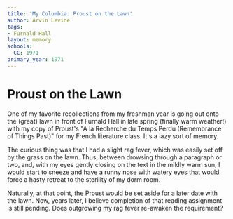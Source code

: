 ```yaml
---
title: 'My Columbia: Proust on the Lawn'
author: Arvin Levine
tags:
- Furnald Hall
layout: memory
schools:
  CC: 1971
primary_year: 1971
---
```

# Proust on the Lawn

One of my favorite recollections from my freshman year is going out onto the (great) lawn in front of Furnald Hall in late spring (finally warm weather!) with my copy of Proust's "A la Recherche du Temps Perdu (Remembrance of Things Past)"  for my French literature class.  It's a lazy sort of memory.

The curious thing was that I had a slight rag fever, which was easily set off by the grass on the lawn.  Thus, between drowsing through a paragraph or two, and, with my eyes gently closing on the text in the mildly warm sun, I would start to sneeze and have a runny nose with watery eyes that would force a hasty retreat to the sterility of my dorm room.

Naturally, at that point, the Proust would be set aside for a later date with the lawn.  Now, years later, I believe completion of that reading assignment is still pending.  Does outgrowing my rag fever re-awaken the requirement?
